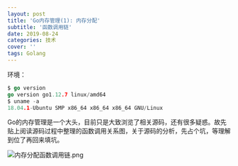 ```yaml
---
layout: post
title: 'Go内存管理(1): 内存分配'
subtitle: '函数调用链'
date: 2019-08-24
categories: 技术
cover: ''
tags: Golang
---
```


环境：
```go
$ go version
go version go1.12.7 linux/amd64
$ uname -a
18.04.1-Ubuntu SMP x86_64 x86_64 x86_64 GNU/Linux
```

Go的内存管理是一个大头，目前只是大致浏览了相关源码，还有很多疑惑。故先贴上阅读源码过程中整理的函数调用关系图，关于源码的分析，先占个坑，等理解到位了再回来填坑。

![内存分配函数调用链.png](https://i.loli.net/2019/08/29/2I657OJts9NEKDz.png)
